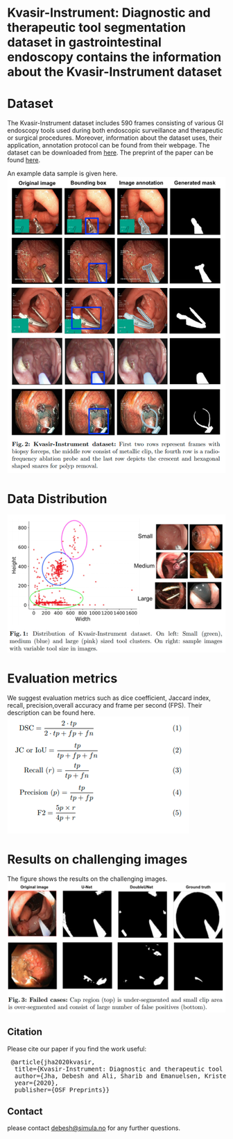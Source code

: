 # Kvasir-Instrument: Diagnostic and therapeutic tool segmentation dataset in gastrointestinal endoscopy contains the information about the Kvasir-Instrument dataset

# Dataset
The Kvasir-Instrument dataset includes 590 frames consisting of various GI endoscopy tools used during both endoscopic surveillance and therapeutic or surgical procedures. Moreover, information about the dataset uses, their application, annotation protocol can be found from their webpage. The dataset can be downloaded from [here](https://datasets.simula.no/kvasir-instrument/). The preprint of the paper can be found [here](https://osf.io/s5d48/). 

An example data sample is given here. 
<img src="sampledata.png">

# Data Distribution

<img src="data_distribution.png">


# Evaluation metrics
We suggest evaluation metrics such as dice coefficient, Jaccard index, recall, precision,overall accuracy and frame per second (FPS). Their description can be found here. 
<img src="metrics.png">

# Results on challenging images
The figure shows the results on the challenging images. 
<img src="results_instrument.png">

## Citation
Please cite our paper if you find the work useful: 
<pre>
 @article{jha2020kvasir,
  title={Kvasir-Instrument: Diagnostic and therapeutic tool segmentation dataset in gastrointestinal endoscopy},
  author={Jha, Debesh and Ali, Sharib and Emanuelsen, Krister and Hicks, Steven and Thambawita, Vajira and Garcia-Ceja, Enrique and Riegler, Michael and de Lange, Thomas and Schmidt, Peter T and Johansen, H{\aa}vard and others},
  year={2020},
  publisher={OSF Preprints}}
</pre>


## Contact
please contact debesh@simula.no for any further questions. 

